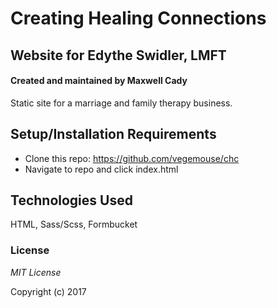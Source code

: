 # Creating Healing Connections
## Website for Edythe Swidler, LMFT

#### Created and maintained by Maxwell Cady

Static site for a marriage and family therapy business.

## Setup/Installation Requirements

* Clone this repo: https://github.com/vegemouse/chc
* Navigate to repo and click index.html

## Technologies Used

HTML, Sass/Scss, Formbucket

### License

*MIT License*

Copyright (c) 2017
